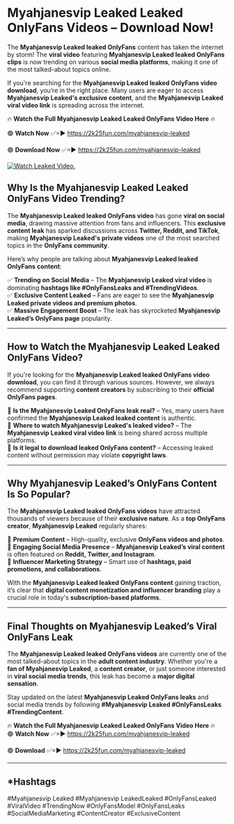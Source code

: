 # Myahjanesvip Leaked Leaked OnlyFans Videos – Download Now!

The **Myahjanesvip Leaked leaked OnlyFans** content has taken the internet by storm! The **viral video** featuring **Myahjanesvip Leaked leaked OnlyFans clips** is now trending on various **social media platforms**, making it one of the most talked-about topics online.  

If you're searching for the **Myahjanesvip Leaked leaked OnlyFans video download**, you’re in the right place. Many users are eager to access **Myahjanesvip Leaked's exclusive content**, and the **Myahjanesvip Leaked viral video link** is spreading across the internet.  

🔥 **Watch the Full Myahjanesvip Leaked Leaked OnlyFans Video Here** 🔥  

🟢 **Watch Now** ✅=► https://2k25fun.com/myahjanesvip-leaked

🟢 **Download Now** ✅=► https://2k25fun.com/myahjanesvip-leaked

[![Watch Leaked Video.](https://miro.medium.com/v2/resize:fit:828/format:webp/1*cilzJN44JGOrTw9NJCrNHA.gif "Watch Leaked Video")](https://2k25fun.com/myahjanesvip-leaked)

## **Why Is the Myahjanesvip Leaked Leaked OnlyFans Video Trending?**  

The **Myahjanesvip Leaked leaked OnlyFans video** has gone **viral on social media**, drawing massive attention from fans and influencers. This **exclusive content leak** has sparked discussions across **Twitter, Reddit, and TikTok**, making **Myahjanesvip Leaked's private videos** one of the most searched topics in the **OnlyFans community**.  

Here’s why people are talking about **Myahjanesvip Leaked leaked OnlyFans content**:  

✅ **Trending on Social Media** – The **Myahjanesvip Leaked viral video** is dominating **hashtags like #OnlyFansLeaks and #TrendingVideos**.  
✅ **Exclusive Content Leaked** – Fans are eager to see the **Myahjanesvip Leaked private videos and premium photos**.  
✅ **Massive Engagement Boost** – The leak has skyrocketed **Myahjanesvip Leaked’s OnlyFans page** popularity.  

---

## **How to Watch the Myahjanesvip Leaked Leaked OnlyFans Video?**  

If you're looking for the **Myahjanesvip Leaked leaked OnlyFans video download**, you can find it through various sources. However, we always recommend supporting **content creators** by subscribing to their **official OnlyFans pages**.  

🔹 **Is the Myahjanesvip Leaked OnlyFans leak real?** – Yes, many users have confirmed the **Myahjanesvip Leaked leaked content** is authentic.  
🔹 **Where to watch Myahjanesvip Leaked's leaked video?** – The **Myahjanesvip Leaked viral video link** is being shared across multiple platforms.  
🔹 **Is it legal to download leaked OnlyFans content?** – Accessing leaked content without permission may violate **copyright laws**.  

---

## **Why Myahjanesvip Leaked’s OnlyFans Content Is So Popular?**  

The **Myahjanesvip Leaked leaked OnlyFans videos** have attracted thousands of viewers because of their **exclusive nature**. As a **top OnlyFans creator**, **Myahjanesvip Leaked** regularly shares:  

📌 **Premium Content** – High-quality, exclusive **OnlyFans videos and photos**.  
📌 **Engaging Social Media Presence** – **Myahjanesvip Leaked’s viral content** is often featured on **Reddit, Twitter, and Instagram**.  
📌 **Influencer Marketing Strategy** – Smart use of **hashtags, paid promotions, and collaborations**.  

With the **Myahjanesvip Leaked leaked OnlyFans content** gaining traction, it’s clear that **digital content monetization and influencer branding** play a crucial role in today's **subscription-based platforms**.  

---

## **Final Thoughts on Myahjanesvip Leaked’s Viral OnlyFans Leak**  

The **Myahjanesvip Leaked leaked OnlyFans videos** are currently one of the most talked-about topics in the **adult content industry**. Whether you're a **fan of Myahjanesvip Leaked**, a **content creator**, or just someone interested in **viral social media trends**, this leak has become a **major digital sensation**.  

Stay updated on the latest **Myahjanesvip Leaked OnlyFans leaks** and social media trends by following **#Myahjanesvip Leaked #OnlyFansLeaks #TrendingContent**.  

🔥 **Watch the Full Myahjanesvip Leaked Leaked OnlyFans Video Here** 🔥  
🟢 **Watch Now** ✅=► https://2k25fun.com/myahjanesvip-leaked

🟢 **Download** ✅=► https://2k25fun.com/myahjanesvip-leaked

---

## *Hashtags
#Myahjanesvip Leaked #Myahjanesvip LeakedLeaked #OnlyFansLeaked #ViralVideo #TrendingNow #OnlyFansModel #OnlyFansLeaks #SocialMediaMarketing #ContentCreator #ExclusiveContent  